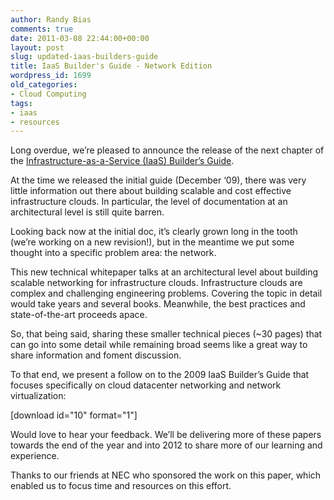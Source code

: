 ```yaml
---
author: Randy Bias
comments: true
date: 2011-03-08 22:44:00+00:00
layout: post
slug: updated-iaas-builders-guide
title: IaaS Builder's Guide - Network Edition
wordpress_id: 1699
old_categories:
- Cloud Computing
tags:
- iaas
- resources
---
```


Long overdue, we’re pleased to announce the release of the next chapter of the [Infrastructure-as-a-Service (IaaS) Builder’s Guide](http://cloudscaling.com/blog/wp-content/uploads/2009/12/iaas-building-guide-v1.pdf).

At the time we released the initial guide (December ‘09), there was very little information out there about building scalable and cost effective infrastructure clouds. In particular, the level of documentation at an architectural level is still quite barren.

Looking back now at the initial doc, it’s clearly grown long in the tooth (we’re working on a new revision!), but in the meantime we put some thought into a specific problem area: the network.

This new technical whitepaper talks at an architectural level about building scalable networking for infrastructure clouds. Infrastructure clouds are complex and challenging engineering problems. Covering the topic in detail would take years and several books. Meanwhile, the best practices and state-of-the-art proceeds apace.

So, that being said, sharing these smaller technical pieces (~30 pages) that can go into some detail while remaining broad seems like a great way to share information and foment discussion.

To that end, we present a follow on to the 2009 IaaS Builder’s Guide that focuses specifically on cloud datacenter networking and network virtualization:

[download id="10" format="1"]

Would love to hear your feedback. We’ll be delivering more of these papers towards the end of the year and into 2012 to share more of our learning and experience.

Thanks to our friends at NEC who sponsored the work on this paper, which enabled us to focus time and resources on this effort.
